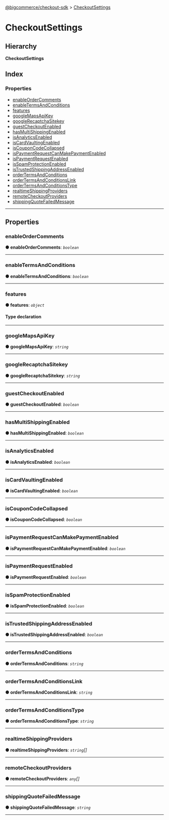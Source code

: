 [@bigcommerce/checkout-sdk](../README.md) > [CheckoutSettings](../interfaces/checkoutsettings.md)

# CheckoutSettings

## Hierarchy

**CheckoutSettings**

## Index

### Properties

* [enableOrderComments](checkoutsettings.md#enableordercomments)
* [enableTermsAndConditions](checkoutsettings.md#enabletermsandconditions)
* [features](checkoutsettings.md#features)
* [googleMapsApiKey](checkoutsettings.md#googlemapsapikey)
* [googleRecaptchaSitekey](checkoutsettings.md#googlerecaptchasitekey)
* [guestCheckoutEnabled](checkoutsettings.md#guestcheckoutenabled)
* [hasMultiShippingEnabled](checkoutsettings.md#hasmultishippingenabled)
* [isAnalyticsEnabled](checkoutsettings.md#isanalyticsenabled)
* [isCardVaultingEnabled](checkoutsettings.md#iscardvaultingenabled)
* [isCouponCodeCollapsed](checkoutsettings.md#iscouponcodecollapsed)
* [isPaymentRequestCanMakePaymentEnabled](checkoutsettings.md#ispaymentrequestcanmakepaymentenabled)
* [isPaymentRequestEnabled](checkoutsettings.md#ispaymentrequestenabled)
* [isSpamProtectionEnabled](checkoutsettings.md#isspamprotectionenabled)
* [isTrustedShippingAddressEnabled](checkoutsettings.md#istrustedshippingaddressenabled)
* [orderTermsAndConditions](checkoutsettings.md#ordertermsandconditions)
* [orderTermsAndConditionsLink](checkoutsettings.md#ordertermsandconditionslink)
* [orderTermsAndConditionsType](checkoutsettings.md#ordertermsandconditionstype)
* [realtimeShippingProviders](checkoutsettings.md#realtimeshippingproviders)
* [remoteCheckoutProviders](checkoutsettings.md#remotecheckoutproviders)
* [shippingQuoteFailedMessage](checkoutsettings.md#shippingquotefailedmessage)

---

## Properties

<a id="enableordercomments"></a>

###  enableOrderComments

**● enableOrderComments**: *`boolean`*

___
<a id="enabletermsandconditions"></a>

###  enableTermsAndConditions

**● enableTermsAndConditions**: *`boolean`*

___
<a id="features"></a>

###  features

**● features**: *`object`*

#### Type declaration

[featureName: `string`]: `boolean`

___
<a id="googlemapsapikey"></a>

###  googleMapsApiKey

**● googleMapsApiKey**: *`string`*

___
<a id="googlerecaptchasitekey"></a>

###  googleRecaptchaSitekey

**● googleRecaptchaSitekey**: *`string`*

___
<a id="guestcheckoutenabled"></a>

###  guestCheckoutEnabled

**● guestCheckoutEnabled**: *`boolean`*

___
<a id="hasmultishippingenabled"></a>

###  hasMultiShippingEnabled

**● hasMultiShippingEnabled**: *`boolean`*

___
<a id="isanalyticsenabled"></a>

###  isAnalyticsEnabled

**● isAnalyticsEnabled**: *`boolean`*

___
<a id="iscardvaultingenabled"></a>

###  isCardVaultingEnabled

**● isCardVaultingEnabled**: *`boolean`*

___
<a id="iscouponcodecollapsed"></a>

###  isCouponCodeCollapsed

**● isCouponCodeCollapsed**: *`boolean`*

___
<a id="ispaymentrequestcanmakepaymentenabled"></a>

###  isPaymentRequestCanMakePaymentEnabled

**● isPaymentRequestCanMakePaymentEnabled**: *`boolean`*

___
<a id="ispaymentrequestenabled"></a>

###  isPaymentRequestEnabled

**● isPaymentRequestEnabled**: *`boolean`*

___
<a id="isspamprotectionenabled"></a>

###  isSpamProtectionEnabled

**● isSpamProtectionEnabled**: *`boolean`*

___
<a id="istrustedshippingaddressenabled"></a>

###  isTrustedShippingAddressEnabled

**● isTrustedShippingAddressEnabled**: *`boolean`*

___
<a id="ordertermsandconditions"></a>

###  orderTermsAndConditions

**● orderTermsAndConditions**: *`string`*

___
<a id="ordertermsandconditionslink"></a>

###  orderTermsAndConditionsLink

**● orderTermsAndConditionsLink**: *`string`*

___
<a id="ordertermsandconditionstype"></a>

###  orderTermsAndConditionsType

**● orderTermsAndConditionsType**: *`string`*

___
<a id="realtimeshippingproviders"></a>

###  realtimeShippingProviders

**● realtimeShippingProviders**: *`string`[]*

___
<a id="remotecheckoutproviders"></a>

###  remoteCheckoutProviders

**● remoteCheckoutProviders**: *`any`[]*

___
<a id="shippingquotefailedmessage"></a>

###  shippingQuoteFailedMessage

**● shippingQuoteFailedMessage**: *`string`*

___

